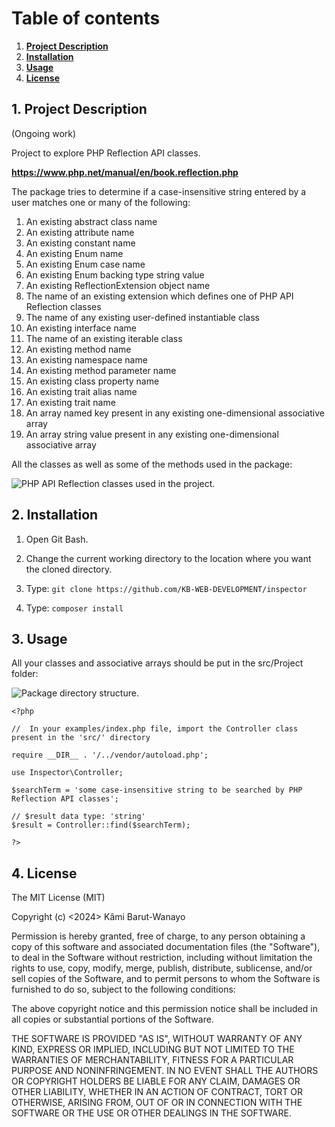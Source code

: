 # Table of contents
1. [**Project Description**](#description)
2. [**Installation**](#installation)
3. [**Usage**](#usage)
4. [**License**](#license)

## 1. Project Description <a name="description"></a>

(Ongoing work)

Project to explore PHP Reflection API classes.

**https://www.php.net/manual/en/book.reflection.php**

The package tries to determine if a case-insensitive string entered by a user matches one or many of the following: 

1. An existing abstract class name
2. An existing attribute name
3. An existing constant name
4. An existing Enum name 
5. An existing Enum case name 
6. An existing Enum backing type string value 
7. An existing ReflectionExtension object name
8. The name of an existing extension which defines one of PHP API Reflection classes
9. The name of any existing user-defined instantiable class 
10. An existing interface name 
11. The name of an existing iterable class
12. An existing method name 
13. An existing namespace name
14. An existing method parameter name 
15. An existing class property name
16. An existing trait alias name
17. An existing trait name
18. An array named key present in any existing one-dimensional associative array 
19. An array string value present in any existing one-dimensional associative array 

All the classes as well as some of the methods used in the package:

![PHP API Reflection classes used in the project.](https://i.imghippo.com/files/zoi7058iAU.png 'PHP API Reflection classes used in the project')

## 2. Installation <a name="installation"></a>

1. Open Git Bash.

2. Change the current working directory to the location where you want the cloned directory.

3. Type: `git clone https://github.com/KB-WEB-DEVELOPMENT/inspector`

4. Type: `composer install` 

## 3. Usage <a name="usage"></a>

All your classes and associative arrays should be put in the src/Project folder:

![Package directory structure.](https://i.ibb.co/gML6fsnF/inspector-project.png 'Package directory structure')


```
<?php

//  In your examples/index.php file, import the Controller class present in the 'src/' directory

require __DIR__ . '/../vendor/autoload.php';

use Inspector\Controller;

$searchTerm = 'some case-insensitive string to be searched by PHP Reflection API classes';
		
// $result data type: 'string'
$result = Controller::find($searchTerm); 

?>
```

## 4. License <a name="license"></a>

The MIT License (MIT)

Copyright (c) <2024> Kâmi Barut-Wanayo

Permission is hereby granted, free of charge, to any person obtaining a copy
of this software and associated documentation files (the "Software"), to deal
in the Software without restriction, including without limitation the rights
to use, copy, modify, merge, publish, distribute, sublicense, and/or sell
copies of the Software, and to permit persons to whom the Software is
furnished to do so, subject to the following conditions:

The above copyright notice and this permission notice shall be included in
all copies or substantial portions of the Software.

THE SOFTWARE IS PROVIDED "AS IS", WITHOUT WARRANTY OF ANY KIND, EXPRESS OR
IMPLIED, INCLUDING BUT NOT LIMITED TO THE WARRANTIES OF MERCHANTABILITY,
FITNESS FOR A PARTICULAR PURPOSE AND NONINFRINGEMENT. IN NO EVENT SHALL THE
AUTHORS OR COPYRIGHT HOLDERS BE LIABLE FOR ANY CLAIM, DAMAGES OR OTHER
LIABILITY, WHETHER IN AN ACTION OF CONTRACT, TORT OR OTHERWISE, ARISING FROM,
OUT OF OR IN CONNECTION WITH THE SOFTWARE OR THE USE OR OTHER DEALINGS IN
THE SOFTWARE.
